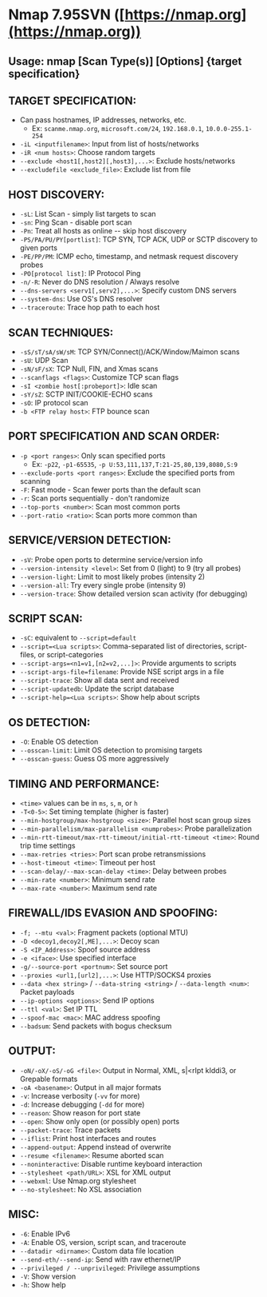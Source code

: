 # Nmap 7.95SVN ([https://nmap.org](https://nmap.org))

## Usage: nmap [Scan Type(s)] [Options] {target specification}

## TARGET SPECIFICATION:

- Can pass hostnames, IP addresses, networks, etc.
  - Ex: `scanme.nmap.org`, `microsoft.com/24`, `192.168.0.1`, `10.0.0-255.1-254`
- `-iL <inputfilename>`: Input from list of hosts/networks
- `-iR <num hosts>`: Choose random targets
- `--exclude <host1[,host2][,host3],...>`: Exclude hosts/networks
- `--excludefile <exclude_file>`: Exclude list from file

## HOST DISCOVERY:

- `-sL`: List Scan - simply list targets to scan
- `-sn`: Ping Scan - disable port scan
- `-Pn`: Treat all hosts as online -- skip host discovery
- `-PS/PA/PU/PY[portlist]`: TCP SYN, TCP ACK, UDP or SCTP discovery to given ports
- `-PE/PP/PM`: ICMP echo, timestamp, and netmask request discovery probes
- `-PO[protocol list]`: IP Protocol Ping
- `-n/-R`: Never do DNS resolution / Always resolve
- `--dns-servers <serv1[,serv2],...>`: Specify custom DNS servers
- `--system-dns`: Use OS's DNS resolver
- `--traceroute`: Trace hop path to each host

## SCAN TECHNIQUES:

- `-sS/sT/sA/sW/sM`: TCP SYN/Connect()/ACK/Window/Maimon scans
- `-sU`: UDP Scan
- `-sN/sF/sX`: TCP Null, FIN, and Xmas scans
- `--scanflags <flags>`: Customize TCP scan flags
- `-sI <zombie host[:probeport]>`: Idle scan
- `-sY/sZ`: SCTP INIT/COOKIE-ECHO scans
- `-sO`: IP protocol scan
- `-b <FTP relay host>`: FTP bounce scan

## PORT SPECIFICATION AND SCAN ORDER:

- `-p <port ranges>`: Only scan specified ports
  - Ex: `-p22`, `-p1-65535`, `-p U:53,111,137,T:21-25,80,139,8080,S:9`
- `--exclude-ports <port ranges>`: Exclude the specified ports from scanning
- `-F`: Fast mode - Scan fewer ports than the default scan
- `-r`: Scan ports sequentially - don't randomize
- `--top-ports <number>`: Scan <number> most common ports
- `--port-ratio <ratio>`: Scan ports more common than <ratio>

## SERVICE/VERSION DETECTION:

- `-sV`: Probe open ports to determine service/version info
- `--version-intensity <level>`: Set from 0 (light) to 9 (try all probes)
- `--version-light`: Limit to most likely probes (intensity 2)
- `--version-all`: Try every single probe (intensity 9)
- `--version-trace`: Show detailed version scan activity (for debugging)

## SCRIPT SCAN:

- `-sC`: equivalent to `--script=default`
- `--script=<Lua scripts>`: Comma-separated list of directories, script-files, or script-categories
- `--script-args=<n1=v1,[n2=v2,...]>`: Provide arguments to scripts
- `--script-args-file=filename`: Provide NSE script args in a file
- `--script-trace`: Show all data sent and received
- `--script-updatedb`: Update the script database
- `--script-help=<Lua scripts>`: Show help about scripts

## OS DETECTION:

- `-O`: Enable OS detection
- `--osscan-limit`: Limit OS detection to promising targets
- `--osscan-guess`: Guess OS more aggressively

## TIMING AND PERFORMANCE:

- `<time>` values can be in `ms`, `s`, `m`, or `h`
- `-T<0-5>`: Set timing template (higher is faster)
- `--min-hostgroup/max-hostgroup <size>`: Parallel host scan group sizes
- `--min-parallelism/max-parallelism <numprobes>`: Probe parallelization
- `--min-rtt-timeout/max-rtt-timeout/initial-rtt-timeout <time>`: Round trip time settings
- `--max-retries <tries>`: Port scan probe retransmissions
- `--host-timeout <time>`: Timeout per host
- `--scan-delay/--max-scan-delay <time>`: Delay between probes
- `--min-rate <number>`: Minimum send rate
- `--max-rate <number>`: Maximum send rate

## FIREWALL/IDS EVASION AND SPOOFING:

- `-f; --mtu <val>`: Fragment packets (optional MTU)
- `-D <decoy1,decoy2[,ME],...>`: Decoy scan
- `-S <IP_Address>`: Spoof source address
- `-e <iface>`: Use specified interface
- `-g/--source-port <portnum>`: Set source port
- `--proxies <url1,[url2],...>`: Use HTTP/SOCKS4 proxies
- `--data <hex string>` / `--data-string <string>` / `--data-length <num>`: Packet payloads
- `--ip-options <options>`: Send IP options
- `--ttl <val>`: Set IP TTL
- `--spoof-mac <mac>`: MAC address spoofing
- `--badsum`: Send packets with bogus checksum

## OUTPUT:

- `-oN/-oX/-oS/-oG <file>`: Output in Normal, XML, s|<rIpt kIddi3, or Grepable formats
- `-oA <basename>`: Output in all major formats
- `-v`: Increase verbosity (`-vv` for more)
- `-d`: Increase debugging (`-dd` for more)
- `--reason`: Show reason for port state
- `--open`: Show only open (or possibly open) ports
- `--packet-trace`: Trace packets
- `--iflist`: Print host interfaces and routes
- `--append-output`: Append instead of overwrite
- `--resume <filename>`: Resume aborted scan
- `--noninteractive`: Disable runtime keyboard interaction
- `--stylesheet <path/URL>`: XSL for XML output
- `--webxml`: Use Nmap.org stylesheet
- `--no-stylesheet`: No XSL association

## MISC:

- `-6`: Enable IPv6
- `-A`: Enable OS, version, script scan, and traceroute
- `--datadir <dirname>`: Custom data file location
- `--send-eth/--send-ip`: Send with raw ethernet/IP
- `--privileged / --unprivileged`: Privilege assumptions
- `-V`: Show version
- `-h`: Show help
